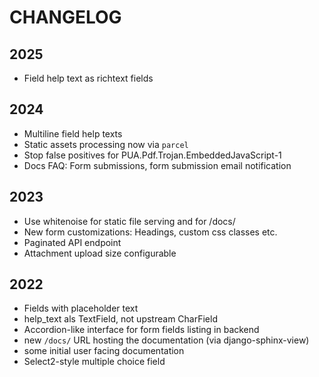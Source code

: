 # CHANGELOG

## 2025

- Field help text as richtext fields

## 2024

- Multiline field help texts
- Static assets processing now via `parcel`
- Stop false positives for PUA.Pdf.Trojan.EmbeddedJavaScript-1
- Docs FAQ: Form submissions, form submission email notification

## 2023

- Use whitenoise for static file serving and for /docs/
- New form customizations: Headings, custom css classes etc.
- Paginated API endpoint
- Attachment upload size configurable

## 2022

- Fields with placeholder text
- help_text als TextField, not upstream CharField
- Accordion-like interface for form fields listing in backend
- new `/docs/` URL hosting the documentation (via django-sphinx-view)
- some initial user facing documentation
- Select2-style multiple choice field
